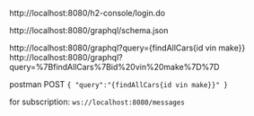 http://localhost:8080/h2-console/login.do

http://localhost:8080/graphql/schema.json

http://localhost:8080/graphql?query={findAllCars{id vin make}}
http://localhost:8080/graphql?query=%7BfindAllCars%7Bid%20vin%20make%7D%7D

postman POST
`{
	"query":"{findAllCars{id vin make}}"
}`

for subscription:
`ws://localhost:8080/messages`